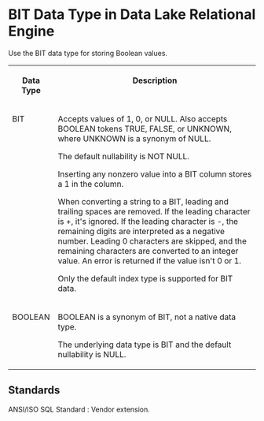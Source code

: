 <!-- loioa51d885d84f21015a438bf3fe9f5fcf6 -->

# BIT Data Type in Data Lake Relational Engine

Use the BIT data type for storing Boolean values.




<table>
<tr>
<th valign="top">

Data Type



</th>
<th valign="top">

Description



</th>
</tr>
<tr>
<td valign="top">

BIT



</td>
<td valign="top">

Accepts values of 1, 0, or NULL. Also accepts BOOLEAN tokens TRUE, FALSE, or UNKNOWN, where UNKNOWN is a synonym of NULL.

The default nullability is NOT NULL.

Inserting any nonzero value into a BIT column stores a 1 in the column.

When converting a string to a BIT, leading and trailing spaces are removed. If the leading character is +, it's ignored. If the leading character is -, the remaining digits are interpreted as a negative number. Leading 0 characters are skipped, and the remaining characters are converted to an integer value. An error is returned if the value isn't 0 or 1.

Only the default index type is supported for BIT data.



</td>
</tr>
<tr>
<td valign="top">

BOOLEAN



</td>
<td valign="top">

BOOLEAN is a synonym of BIT, not a native data type.

The underlying data type is BIT and the default nullability is NULL.



</td>
</tr>
</table>



<a name="loioa51d885d84f21015a438bf3fe9f5fcf6__bit_data_type_standards"/>

## Standards

 ANSI/ISO SQL Standard
 :   Vendor extension.

 